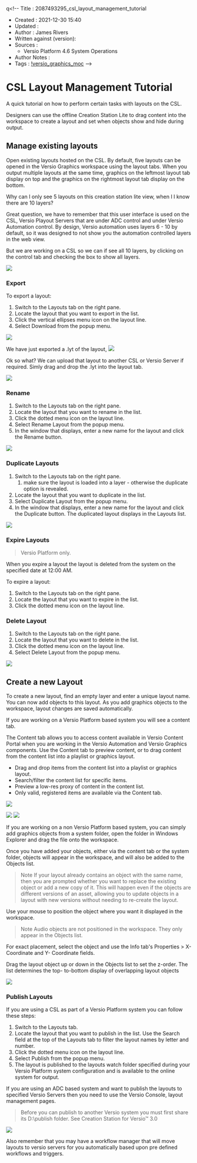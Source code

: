 q<!--
Title : 2087493295_csl_layout_management_tutorial

- Created : 2021-12-30 15:40
- Updated :
- Author : James Rivers
- Written against (version):
- Sources :
	-  Versio Platform 4.6 System Operations
- Author Notes :
- Tags : [!versio_graphics_moc](../../!versio_graphics_moc.md)
-->

# CSL Layout Management Tutorial 
A quick tutorial on how to perform certain tasks with layouts on the CSL. 
 
Designers can use the offline Creation Station Lite to drag content into the workspace to create a layout and set when objects show and hide during output.

## Manage existing layouts
Open existing layouts hosted on the CSL. By default, five layouts can be opened in the Versio Graphics workspace using the layout tabs. When you output multiple layouts at the same time, graphics on the leftmost layout tab display on top and the graphics on the rightmost layout tab display on the bottom.

Why can I only see 5 layouts on this creation station lite view, when I I know there are 10 layers?

Great question, we have to remember that this user interface is used on the CSL, Versio Playout Servers that are under ADC control and under Versio Automation control. By design, Versio automation uses layers 6 - 10 by default, so it was designed to not show you the automation controlled layers in the web view.  

But we are working on a CSL so we can if see all 10 layers, by clicking on the control tab and checking the box to show all layers. 

![](attachments/Pasted%20image%2020211230155135.png)


### Export 
To export a layout:
1.  Switch to the Layouts tab on the right pane. 
2. Locate the layout that you want to export in the list.
3. Click the vertical ellipses menu icon on the layout line.
4. Select Download from the popup menu.


![](attachments/2021-12-30%2016.39.16.gif)

We have just exported a .lyt of the layout, 
![](attachments/Pasted%20image%2020211230164121.png)

Ok so what?  We can upload that layout to another CSL or Versio Server if required.  Simly drag and drop the .lyt into the layout tab. 


![](attachments/2021-12-30%2016.42.17.gif)


### Rename
1. Switch to the Layouts tab on the right pane.
2. Locate the layout that you want to rename in the list.
3. Click the dotted menu icon on the layout line.
4. Select Rename Layout from the popup menu.
5. In the window that displays, enter a new name for the layout and click the Rename button.

![](attachments/2021-12-30%2016.47.09.gif)

### Duplicate Layouts
1. Switch to the Layouts tab on the right pane.
	1. make sure the layout is loaded into a layer - otherwise the duplicate option is revealed.
2. Locate the layout that you want to duplicate in the list.
3. Select Duplicate Layout from the popup menu.
4. In the window that displays, enter a new name for the layout and click the Duplicate button. The duplicated layout displays in the Layouts list.

![](attachments/2021-12-30%2016.51.39.gif)


### Expire Layouts
> Versio Platform only.
 
 When you expire a layout the layout is deleted from the system on the specified date at 12:00 AM.

To expire a layout:
1.  Switch to the Layouts tab on the right pane.
2.  Locate the layout that you want to expire in the list.
3.  Click the dotted menu icon on the layout line.


### Delete Layout
1.  Switch to the Layouts tab on the right pane.
2.  Locate the layout that you want to delete in the list.
3.  Click the dotted menu icon on the layout line.
4.  Select Delete Layout from the popup menu.

 
 ![](attachments/2021-12-30%2016.55.54.gif)

## Create a new Layout
To create a new layout, find an empty layer and enter a unique layout name.  You can now add objects to this layout.  As you add graphics objects to the workspace, layout changes are saved automatically.

If you are working on a Versio Platform based system you will see a content tab. 

The Content tab allows you to access content available in Versio Content Portal when you are working in the Versio Automation and Versio Graphics components. Use the Content tab to preview content, or to drag content from the content list into a playlist or graphics layout.

-   Drag and drop items from the content list into a playlist or graphics layout.
-   Search/filter the content list for specific items.
-   Preview a low-res proxy of content in the content list.
-   Only valid, registered items are available via the Content tab.

![](attachments/Pasted%20image%2020211230170830.png)

![](attachments/Pasted%20image%2020211230170914.png)
![](attachments/Pasted%20image%2020211230170923.png)

If you are working on a non Versio Platform based system, you can simply  add graphics objects from a system folder, open the folder in Windows Explorer and drag the file onto the workspace.

Once you have added your objects, either via the content tab or the system folder,  objects will appear in the workspace, and will also be added to the Objects list.

> Note  If your layout already contains an object with the same name, then you are prompted whether you want to replace the existing object or add a new copy of it. This will happen even if the objects are different versions of an asset, allowing you to update objects in a layout with new versions without needing to re-create the layout.
 
Use your mouse to position the object where you want it displayed in the workspace.

> Note Audio objects are not positioned in the workspace. They only appear in the Objects list.
 
 For exact placement, select the object and use the Info tab's Properties > X-Coordinate and Y- Coordinate fields. 
  
Drag the layout object up or down in the Objects list to set the z-order. The list determines the top- to-bottom display of overlapping layout objects

![](attachments/Pasted%20image%2020211230171345.png)

 ### Publish Layouts
 If you are using a CSL as part of a Versio Platform system you can follow these steps:
 
1.  Switch to the Layouts tab.
2. Locate the layout that you want to publish in the list. Use the Search field at the top of the Layouts tab to filter the layout names by letter and number.
3. Click the dotted menu icon on the layout line.
4. Select Publish from the popup menu.
5. The layout is published to the layouts watch folder specified during your Versio Platform system configuration and is available to the online system for output.

If you are using an ADC based system and want to publish the layouts to specified Versio Servers then you need to use the Versio Console, layout management pages. 

> Before  you  can  publish to  another Versio  system  you  must  first  share  its  D:\publish folder.  See Creation  Station  for  Versio™  3.0 

![](attachments/Pasted%20image%2020211230170319.png)

Also remember that you may have a workflow manager that will move layouts to versio servers for you automatically based upon pre defined workflows and triggers. 